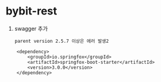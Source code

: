 # bybit-rest

1. swagger 추가

	`parent version 2.5.7 이상은 에러 발생2`

``` 
	<dependency>
		<groupId>io.springfox</groupId>
		<artifactId>springfox-boot-starter</artifactId>
		<version>3.0.0</version>
	</dependency>
```
